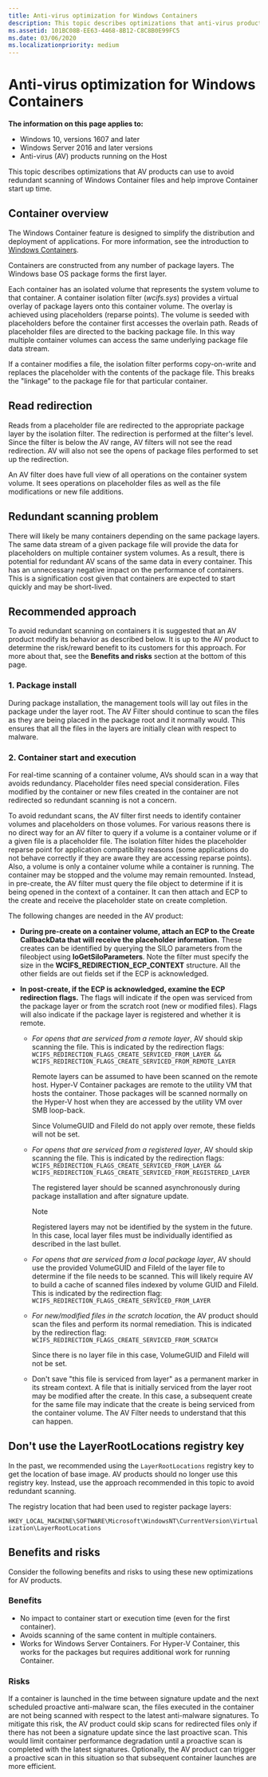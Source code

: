 ```yaml
---
title: Anti-virus optimization for Windows Containers
description: This topic describes optimizations that anti-virus products can utilize when running within Windows Containers.
ms.assetid: 101BC08B-EE63-4468-8B12-C8C8B0E99FC5
ms.date: 03/06/2020
ms.localizationpriority: medium
---
```


# Anti-virus optimization for Windows Containers

**The information on this page applies to:**
- Windows 10, versions 1607 and later
- Windows Server 2016 and later versions
- Anti-virus (AV) products running on the Host

This topic describes optimizations that AV products can use to avoid redundant scanning of Windows Container files and help improve Container start up time.

## Container overview

The Windows Container feature is designed to simplify the distribution and deployment of applications. For more information, see the introduction to [Windows Containers](https://docs.microsoft.com/virtualization/windowscontainers/about/about_overview).

Containers are constructed from any number of package layers. The Windows base OS package forms the first layer.

Each container has an isolated volume that represents the system volume to that container. A container isolation filter (*wcifs.sys*) provides a virtual overlay of package layers onto this container volume. The overlay is achieved using placeholders (reparse points). The volume is seeded with placeholders before the container first accesses the overlain path. Reads of placeholder files are directed to the backing package file. In this way multiple container volumes can access the same underlying package file data stream.

If a container modifies a file, the isolation filter performs copy-on-write and replaces the placeholder with the contents of the package file. This breaks the "linkage" to the package file for that particular container.

## Read redirection

Reads from a placeholder file are redirected to the appropriate package layer by the isolation filter. The redirection is performed at the filter's level. Since the filter is below the AV range, AV filters will not see the read redirection. AV will also not see the opens of package files performed to set up the redirection.

An AV filter does have full view of all operations on the container system volume. It sees operations on placeholder files as well as the file modifications or new file additions.

## Redundant scanning problem

There will likely be many containers depending on the same package layers. The same data stream of a given package file will provide the data for placeholders on multiple container system volumes. As a result, there is potential for redundant AV scans of the same data in every container. This has an unnecessary negative impact on the performance of containers. This is a signification cost given that containers are expected to start quickly and may be short-lived.

## Recommended approach

To avoid redundant scanning on containers it is suggested that an AV product modify its behavior as described below. It is up to the AV product to determine the risk/reward benefit to its customers for this approach. For more about that, see the **Benefits and risks** section at the bottom of this page.

### 1. Package install

During package installation, the management tools will lay out files in the package under the layer root. The AV Filter should continue to scan the files as they are being placed in the package root and it normally would. This ensures that all the files in the layers are initially clean with respect to malware.

### 2. Container start and execution

For real-time scanning of a container volume, AVs should scan in a way that avoids redundancy. Placeholder files need special consideration. Files modified by the container or new files created in the container are not redirected so redundant scanning is not a concern.

To avoid redundant scans, the AV filter first needs to identify container volumes and placeholders on those volumes. For various reasons there is no direct way for an AV filter to query if a volume is a container volume or if a given file is a placeholder file. The isolation filter hides the placeholder reparse point for application compatibility reasons (some applications do not behave correctly if they are aware they are accessing reparse points). Also, a volume is only a container volume while a container is running. The container may be stopped and the volume may remain remounted. Instead, in pre-create, the AV filter must query the file object to determine if it is being opened in the context of a container. It can then attach and ECP to the create and receive the placeholder state on create completion.

The following changes are needed in the AV product:

- **During pre-create on a container volume, attach an ECP to the Create CallbackData that will receive the placeholder information.** These creates can be identified by querying the SILO parameters from the fileobject using **IoGetSiloParameters**. Note the filter must specify the size in the **WCIFS_REDIRECTION_ECP_CONTEXT** structure. All the other fields are out fields set if the ECP is acknowledged.

- **In post-create, if the ECP is acknowledged, examine the ECP redirection flags.** The flags will indicate if the open was serviced from the package layer or from the scratch root (new or modified files). Flags will also indicate if the package layer is registered and whether it is remote.

  - *For opens that are serviced from a remote layer*, AV should skip scanning the file. This is indicated by the redirection flags: `WCIFS_REDIRECTION_FLAGS_CREATE_SERVICED_FROM_LAYER && WCIFS_REDIRECTION_FLAGS_CREATE_SERVICED_FROM_REMOTE_LAYER`

    Remote layers can be assumed to have been scanned on the remote host. Hyper-V Container packages are remote to the utility VM that hosts the container. Those packages will be scanned normally on the Hyper-V host when they are accessed by the utility VM over SMB loop-back.

    Since VolumeGUID and FileId do not apply over remote, these fields will not be set.

  - *For opens that are serviced from a registered layer*, AV should skip scanning the file. This is indicated by the redirection flags: `WCIFS_REDIRECTION_FLAGS_CREATE_SERVICED_FROM_LAYER &&  WCIFS_REDIRECTION_FLAGS_CREATE_SERVICED_FROM_REGISTERED_LAYER`

    The registered layer should be scanned asynchronously during package installation and after signature update.

    >[!NOTE]
    > Registered layers may not be identified by the system in the future. In this case, local layer files must be individually identified as described in the last bullet.

  - *For opens that are serviced from a local package layer*, AV should use the provided VolumeGUID and FileId of the layer file to determine if the file needs to be scanned. This will likely require AV to build a cache of scanned files indexed by volume GUID and FileId. This is indicated by the redirection flag: `WCIFS_REDIRECTION_FLAGS_CREATE_SERVICED_FROM_LAYER`

  - *For new/modified files in the scratch location*, the AV product should scan the files and perform its normal remediation. This is indicated by the redirection flag: `WCIFS_REDIRECTION_FLAGS_CREATE_SERVICED_FROM_SCRATCH`

    Since there is no layer file in this case, VolumeGUID and FileId will not be set.

  - Don't save "this file is serviced from layer" as a permanent marker in its stream context. A file that is initially serviced from the layer root may be modified after the create. In this case, a subsequent create for the same file may indicate that the create is being serviced from the container volume. The AV Filter needs to understand that this can happen.

## Don't use the LayerRootLocations registry key

In the past, we recommended using the `LayerRootLocations` registry key to get the location of base image. AV products should no longer use this registry key. Instead, use the approach recommended in this topic to avoid redundant scanning.

The registry location that had been used to register package layers:

`HKEY_LOCAL_MACHINE\SOFTWARE\Microsoft\WindowsNT\CurrentVersion\Virtualization\LayerRootLocations`

## Benefits and risks

Consider the following benefits and risks to using these new optimizations for AV products.

### Benefits

- No impact to container start or execution time (even for the first container).
- Avoids scanning of the same content in multiple containers.
- Works for Windows Server Containers. For Hyper-V Container, this works for the packages but requires additional work for running Container.

### Risks

If a container is launched in the time between signature update and the next scheduled proactive anti-malware scan, the files executed in the container are not being scanned with respect to the latest anti-malware signatures. To mitigate this risk, the AV product could skip scans for redirected files only if there has not been a signature update since the last proactive scan. This would limit container performance degradation until a proactive scan is completed with the latest signatures. Optionally, the AV product can trigger a proactive scan in this situation so that subsequent container launches are more efficient.
